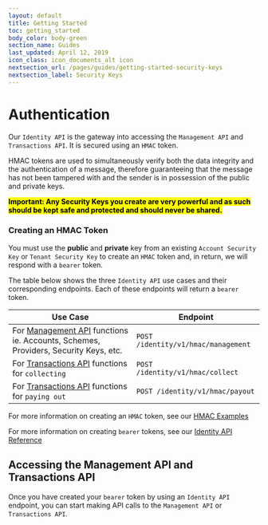 ```yaml
---
layout: default
title: Getting Started
toc: getting_started
body_color: body-green
section_name: Guides
last_updated: April 12, 2019
icon_class: icon_documents_alt icon
nextsection_url: /pages/guides/getting-started-security-keys
nextsection_label: Security Keys
---
```

# Authentication
Our `Identity API` is the gateway into accessing the `Management API` and `Transactions API`. It is secured using an `HMAC` token.

HMAC tokens are used to simultaneously verify both the data integrity and the authentication of a message,
therefore guaranteeing that the message has not been tampered with and the sender is in possession of the public and private keys.

**<mark>Important: Any Security Keys you create are very powerful and as such should be kept safe and protected and should never be shared.</mark>**

### Creating an HMAC Token
You must use the **public** and **private** key from an existing `Account Security Key` or `Tenant Security Key` to create an `HMAC` token and, in return, 
we will respond with a `bearer` token. 

The table below shows the three `Identity API` use cases and their corresponding endpoints. Each of these endpoints will return a `bearer` token.

Use Case | Endpoint
-|-
For [Management API](#management-api) functions ie. Accounts, Schemes, Providers, Security Keys, etc. | `POST /identity/v1/hmac/management`
For [Transactions API](#transactions-api) functions for `collecting` | `POST /identity/v1/hmac/collect`
For [Transactions API](#transactions-api) functions for `paying out` | `POST /identity/v1/hmac/payout`

For more information on creating an `HMAC` token, see our [HMAC Examples](https://github.com/Imburse-Payments/hmac-examples)

For more information on creating `bearer` tokens, see our [Identity API Reference](https://api-docs.imbursepayments.com/#f6bf99b9-ca03-47b5-a667-8e1a5a625b0e)

## Accessing the Management API and Transactions API

Once you have created your `bearer` token by using an `Identity API` endpoint, you can start making API calls to the `Management API` or `Transactions API`.

